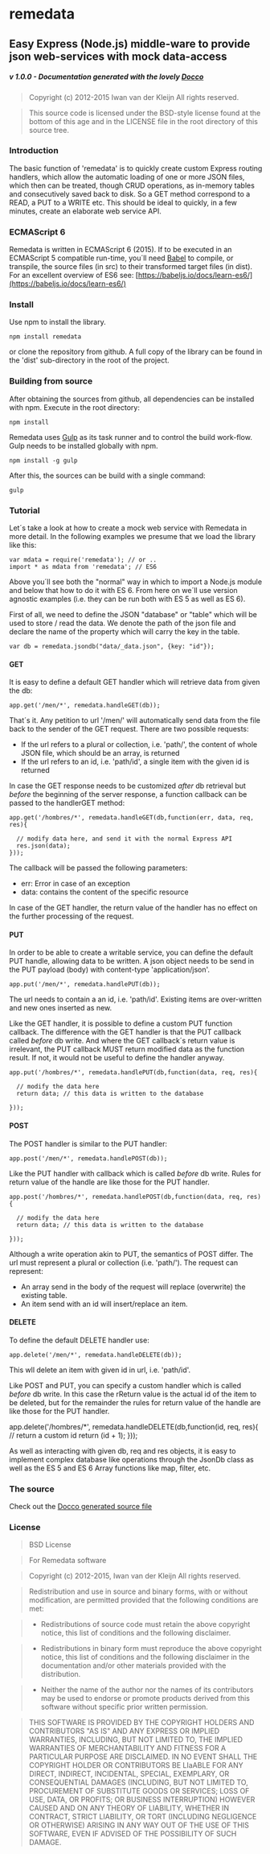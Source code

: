 remedata
========

## Easy Express (Node.js) middle-ware to provide json web-services with mock data-access

##### v 1.0.0 - Documentation generated with the lovely [Docco](http://jashkenas.github.com/docco/)

> Copyright (c) 2012-2015 Iwan van der Kleijn
> All rights reserved.

> This source code is licensed under the BSD-style license found at the bottom of this age and in the LICENSE file in the root directory of this source tree.

### Introduction

The basic function of 'remedata' is to quickly create custom Express routing handlers, which allow the automatic loading of one 
or more JSON files, which then can be treated, though CRUD operations, as in-memory tables and consecutively saved back to
disk. So a GET method correspond to a READ, a PUT to a WRITE etc. This should be ideal to quickly, in a few minutes, create an elaborate web service API. 

### ECMAScript 6

Remedata is written in ECMAScript 6 (2015). If to be executed in an ECMAScript 5 compatible run-time, you´ll need
 [Babel](http://babeljs.org) to compile, or transpile, the source files (in src) to their transformed target files (in dist). For an excellent overview of ES6 see: [https://babeljs.io/docs/learn-es6/](https://babeljs.io/docs/learn-es6/)

### Install

Use npm to install the library.

    npm install remedata

or clone the repository from github. A full copy of the library can be found in the 'dist' sub-directory in the root of the project.

### Building from source

After obtaining the sources from github, all dependencies can be installed with npm. Execute in the root directory:

    npm install

Remedata uses [Gulp](http://gulpjs.com/) as its task runner and to control the build work-flow. Gulp needs to be installed globally with npm.

    npm install -g gulp

After this, the sources can be build with a single command:

    gulp 

### Tutorial

Let´s take a look at how to create a mock web service with Remedata in more detail. In the following examples we presume that we load the library like this:
 
    var mdata = require('remedata'); // or ..
    import * as mdata from 'remedata'; // ES6

Above you´ll see both the "normal" way in which to import a Node.js module and below that how to do it with ES 6. From here on we´ll
use version agnostic examples (i.e. they can be run both with ES 5 as well as ES 6).

First of all, we need to define the JSON "database" or "table" which will be used to store / read the data. We denote the path
of the json file and declare the name of the property which will carry the key in the table.

    var db = remedata.jsondb("data/_data.json", {key: "id"});

#### GET
It is easy to define a default GET handler which will retrieve data from given the db:

    app.get('/men/*', remedata.handleGET(db));

That´s it. Any petition to url '/men/' will automatically send data from the file back to the sender of the GET request. There are two possible requests:

 - If the url refers to a plural or collection, i.e. 'path/', the content of whole JSON file, which should be an array, is returned
 - If the url refers to an id, i.e. 'path/id', a single item with the given id is returned

In case the GET response needs to be customized *after* db retrieval but *before* the beginning of the server response, a function callback can be passed to the handlerGET method:  

    app.get('/hombres/*', remedata.handleGET(db,function(err, data, req, res){

      // modify data here, and send it with the normal Express API
      res.json(data);
    }));

The callback will be passed the following parameters:
 - err: Error in case of an exception
 - data: contains the content of the specific resource

In case of the GET handler, the return value of the handler has no effect on the further processing of the request.

#### PUT

In order to be able to create a writable service, you can define the default PUT handle, allowing data to be written. A json object needs to be send in the PUT payload (body) with content-type 'application/json'.

    app.put('/men/*', remedata.handlePUT(db));

The url needs to contain a an id, i.e. 'path/id'. Existing items are over-written and new ones inserted as new.

Like the GET handler, it is possible to define a custom PUT function callback. The difference with the GET handler is that the PUT callback  called *before* db write. And where the GET callback´s return value is irrelevant, the PUT callback MUST return modified data as the function result. If not, it would not be useful to define the handler anyway.

    app.put('/hombres/*', remedata.handlePUT(db,function(data, req, res){

      // modify the data here 
      return data; // this data is written to the database

    }));

#### POST

The POST handler is similar to the PUT handler:

    app.post('/men/*', remedata.handlePOST(db));

Like the PUT handler with callback which is called *before* db write. Rules for return value of the handle are like those for the PUT handler.

    app.post('/hombres/*', remedata.handlePOST(db,function(data, req, res){

      // modify the data here 
      return data; // this data is written to the database

    }));

Although a write operation akin to PUT, the semantics of POST differ. The url must represent a plural or collection (i.e. 'path/').
The request can represent:

 - An array send in the body of the request will replace (overwrite) the existing table.
 - An item send with an id will insert/replace an item. 

#### DELETE

To define the default DELETE handler use: 

    app.delete('/men/*', remedata.handleDELETE(db));

This wll delete an item with given id in url, i.e. 'path/id'. 

Like POST and PUT, you can specify a custom handler which is called *before* db write. In this case the rReturn value is the actual id of the item to be deleted, but for the remainder  the rules for return value of the handle are like those for the PUT handler.

app.delete('/hombres/*', remedata.handleDELETE(db,function(id, req, res){
   // return a custom id
   return (id + 1);
}));

As well as interacting with given db, req and res objects, it is easy to implement complex database like operations through the JsonDb class as well as the ES 5 and ES 6 Array functions like map, filter, etc.

### The source

Check out the [Docco generated source file](http://soyrochus.github.com/remedata/)

### License

> BSD License

> For Remedata software

> Copyright (c) 2012-2015, Iwan van der Kleijn
> All rights reserved.

> Redistribution and use in source and binary forms, with or without modification,
> are permitted provided that the following conditions are met:

>  * Redistributions of source code must retain the above copyright notice, this
>    list of conditions and the following disclaimer.

>  * Redistributions in binary form must reproduce the above copyright notice,
>    this list of conditions and the following disclaimer in the documentation
>    and/or other materials provided with the distribution.

>  * Neither the name of the author nor the names of its contributors may be used to
>    endorse or promote products derived from this software without specific
>    prior written permission.

> THIS SOFTWARE IS PROVIDED BY THE COPYRIGHT HOLDERS AND CONTRIBUTORS "AS IS" AND
> ANY EXPRESS OR IMPLIED WARRANTIES, INCLUDING, BUT NOT LIMITED TO, THE IMPLIED
> WARRANTIES OF MERCHANTABILITY AND FITNESS FOR A PARTICULAR PURPOSE ARE
> DISCLAIMED. IN NO EVENT SHALL THE COPYRIGHT HOLDER OR CONTRIBUTORS BE LIaABLE FOR
> ANY DIRECT, INDIRECT, INCIDENTAL, SPECIAL, EXEMPLARY, OR CONSEQUENTIAL DAMAGES
> (INCLUDING, BUT NOT LIMITED TO, PROCUREMENT OF SUBSTITUTE GOODS OR SERVICES;
> LOSS OF USE, DATA, OR PROFITS; OR BUSINESS INTERRUPTION) HOWEVER CAUSED AND ON
> ANY THEORY OF LIABILITY, WHETHER IN CONTRACT, STRICT LIABILITY, OR TORT
> (INCLUDING NEGLIGENCE OR OTHERWISE) ARISING IN ANY WAY OUT OF THE USE OF THIS
> SOFTWARE, EVEN IF ADVISED OF THE POSSIBILITY OF SUCH DAMAGE.
